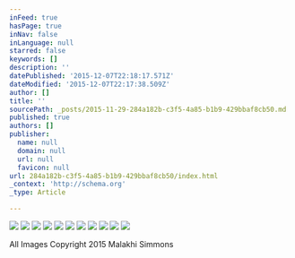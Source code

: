 ```yaml
---
inFeed: true
hasPage: true
inNav: false
inLanguage: null
starred: false
keywords: []
description: ''
datePublished: '2015-12-07T22:18:17.571Z'
dateModified: '2015-12-07T22:17:38.509Z'
author: []
title: ''
sourcePath: _posts/2015-11-29-284a182b-c3f5-4a85-b1b9-429bbaf8cb50.md
published: true
authors: []
publisher:
  name: null
  domain: null
  url: null
  favicon: null
url: 284a182b-c3f5-4a85-b1b9-429bbaf8cb50/index.html
_context: 'http://schema.org'
_type: Article

---
```

![](https://the-grid-user-content.s3-us-west-2.amazonaws.com/88eb9cbd-34aa-49c8-be94-69eec73c3cf2.png)
![](https://the-grid-user-content.s3-us-west-2.amazonaws.com/92d1dd43-f7f0-4ee7-b15d-88d55fa3a9f0.png)
![](https://the-grid-user-content.s3-us-west-2.amazonaws.com/4685351f-2d3b-4e84-8ecd-8500e5ca184c.png)
![](https://the-grid-user-content.s3-us-west-2.amazonaws.com/e44b5e08-e032-4d7a-8a38-a84f5f4cabd0.png)
![](https://the-grid-user-content.s3-us-west-2.amazonaws.com/e9b9a0ab-6c0b-473a-88fe-1ee567de7bf2.png)
![](https://the-grid-user-content.s3-us-west-2.amazonaws.com/7159f24a-9e7b-47b0-a12e-aaa94cd27f4c.png)
![](https://the-grid-user-content.s3-us-west-2.amazonaws.com/69c7a806-fa56-4fde-945a-d1760e05fc07.png)
![](https://the-grid-user-content.s3-us-west-2.amazonaws.com/37545a6e-8ddc-4e15-8421-a85a489325fe.png)
![](https://the-grid-user-content.s3-us-west-2.amazonaws.com/a7533931-dca4-496e-9835-0087173caf7e.png)
![](https://the-grid-user-content.s3-us-west-2.amazonaws.com/48dd887d-2854-40f2-9835-b182bb15a692.png)
![](https://the-grid-user-content.s3-us-west-2.amazonaws.com/e590b924-c982-4262-a1da-823659605a5f.png)

All Images Copyright 2015 Malakhi Simmons